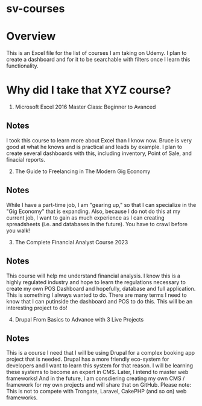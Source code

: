 # sv-courses

# Overview
This is an Excel file for the list of courses I am taking on Udemy. I plan to create a dashboard and for it to be searchable with filters once I
learn this functionality.

# Why did I take that XYZ course?

1. Microsoft Excel 2016 Master Class: Beginner to Avanced

## Notes

I took this course to learn more about Excel than I know now. Bruce is very good at what he knows and is practical and leads by example. I plan
to create several dashboards with this, including inventory, Point of Sale, and finacial reports.

2. The Guide to Freelancing in The Modern Gig Economy

## Notes

While I have a part-time job, I am "gearing up," so that I can specialize in the "Gig Economy" that is expanding. Also, because I do not do this at my
current job, I want to gain as much experience as I can creating spreadsheets (i.e. and databases in the future). You have to crawl before you walk!

3. The Complete Financial Analyst Course 2023

## Notes

This course will help me understand financial analysis. I know this is a highly regulated industry and hope to learn the regulations necessary to create my own POS Dashboard and hopefully, database and full application. This is something I always wanted to do. There are many terms I need to know
that I can putinside the dashboard and POS to do this. This will be an interesting project to do!

4. Drupal From Basics to Advance with 3 Live Projects

## Notes

This is a course I need that I will be using Drupal for a complex booking app project that is needed. Drupal has a more friendly eco-system for
developers and I want to learn this system for that reason. I will be learning these systems to become an expert in CMS. Later, I intend to master
web frameworks! And in the future, I am consdiering creating my own CMS / framework for my own projects and will share that on GitHub.
Please note: This is not to compete with Trongate, Laravel, CakePHP (and so on) web frameworks.
